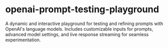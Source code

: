 # openai-prompt-testing-playground
A dynamic and interactive playground for testing and refining prompts with OpenAI's language models. Includes customizable inputs for prompts, advanced model settings, and live response streaming for seamless experimentation.

